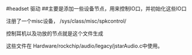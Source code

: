#headset 驱动
##主要是添加一些设备节点，用来控制IO口，并初始化这些IO口

注册了一个misc设备， /sys/class/misc/spkcontrol/

控制耳机以及功放的节点就是这个文件生成

这些文件在 Hardware/rockchip/audio/legacy/jstarAudio.c中使用。
